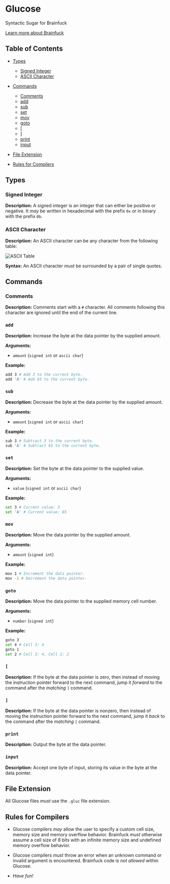 # Glucose

Syntactic Sugar for Brainfuck

[Learn more about Brainfuck](https://en.wikipedia.org/wiki/Brainfuck)

## Table of Contents

- [Types](#types)

  - [Signed Integer](#signed-integer)
  - [ASCII Character](#ascii-character)

- [Commands](#commands)

  - [Comments](#comments)
  - [add](#add)
  - [sub](#sub)
  - [set](#set)
  - [mov](#mov)
  - [goto](#goto)
  - [\[](#[)
  - [\]](#])
  - [print](#print)
  - [input](#input)

- [File Extension](#file-extension)

- [Rules for Compilers](#rules-for-compilers)

## Types

### Signed Integer

**Description:** A signed integer is an integer that can either be positive or negative. It _may_ be written in hexadecimal with the prefix `0x` or in binary with the prefix `0b`.

### ASCII Character

**Description:** An ASCII character can be any character from the following table:

![ASCII Table](https://upload.wikimedia.org/wikipedia/commons/c/cf/USASCII_code_chart.png)

**Syntax:** An ASCII character _must_ be surrounded by a pair of single quotes.

## Commands

### Comments

**Description:** Comments start with a `#` character. All comments following this character are ignored until the end of the current line.

### `add`

**Description:** Increase the byte at the data pointer by the supplied amount.

**Arguments:**

- `amount` (`signed int` or `ascii char`)

**Example:**

```bash
add 3 # Add 3 to the current byte.
add 'A' # Add 65 to the current byte.
```

### `sub`

**Description:** Decrease the byte at the data pointer by the supplied amount.

**Arguments:**

- `amount` (`signed int` or `ascii char`)

**Example:**

```bash
sub 3 # Subtract 3 to the current byte.
sub 'A' # Subtract 65 to the current byte.
```

### `set`

**Description:** Set the byte at the data pointer to the supplied value.

**Arguments:**

- `value` (`signed int` or `ascii char`)

**Example:**

```bash
set 3 # Current value: 3
set 'A' # Current value: 65
```

### `mov`

**Description:** Move the data pointer by the supplied amount.

**Arguments:**

- `amount` (`signed int`)

**Example:**

```bash
mov 1 # Increment the data pointer.
mov -1 # Decrement the data pointer.
```

### `goto`

**Description:** Move the data pointer to the supplied memory cell number.

**Arguments:**

- `number` (`signed int`)

**Example:**

```bash
goto 3
set 4 # Cell 3: 4
goto 1
set 2 # Cell 3: 4, Cell 1: 2
```

### `[`

**Description:** If the byte at the data pointer is zero, then instead of moving the instruction pointer forward to the next command, jump it _forward_ to the command after the _matching_ `]` command.

### `]`

**Description:** If the byte at the data pointer is nonzero, then instead of moving the instruction pointer forward to the next command, jump it _back_ to the command after the _matching_ `[` command.

### `print`

**Description:** Output the byte at the data pointer.

### `input`

**Description:** Accept one byte of input, storing its value in the byte at the data pointer.

## File Extension

All Glucose files _must_ use the `.gluc` file extension.

## Rules for Compilers

- Glucose compilers _may_ allow the user to specify a custom cell size, memory size and memory overflow behavior. Brainfuck _must_ otherwise assume a cell size of 8 bits with an infinite memory size and undefined memory overflow behavior.

- Glucose compilers _must_ throw an error when an unknown command or invalid argument is encountered. Brainfuck code is _not allowed_ within Glucose.

- _Have fun!_
